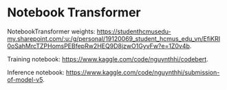 # Notebook Transformer

NotebookTransformer weights: https://studenthcmusedu-my.sharepoint.com/:u:/g/personal/19120069_student_hcmus_edu_vn/EfiKRI0oSahMrcTZPHomsPEBfepRw2HEQ9D8jzwO1GyvFw?e=1Z0v4b.

Training notebook: https://www.kaggle.com/code/nguynthhi/codebert.

Inference notebook: https://www.kaggle.com/code/nguynthhi/submission-of-model-v5.
